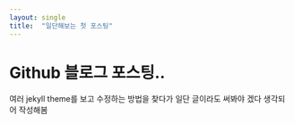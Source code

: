 ```yaml
---
layout: single
title:  "일단해보는 첫 포스팅"
---
```


# Github 블로그 포스팅..

여러 jekyll theme를 보고 수정하는 방법을 찾다가 일단 글이라도 써봐야 겠다 생각되어 작성해봄



